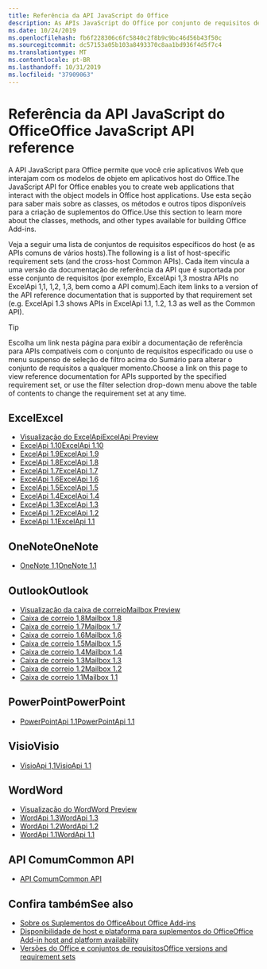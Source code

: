 ```yaml
---
title: Referência da API JavaScript do Office
description: As APIs JavaScript do Office por conjunto de requisitos de host
ms.date: 10/24/2019
ms.openlocfilehash: fb6f228306c6fc5840c2f8b9c9bc46d56b43f50c
ms.sourcegitcommit: dc57153a05b103a8493370c8aa1bd936f4d5f7c4
ms.translationtype: MT
ms.contentlocale: pt-BR
ms.lasthandoff: 10/31/2019
ms.locfileid: "37909063"
---
```

# <a name="office-javascript-api-reference"></a><span data-ttu-id="b111a-103">Referência da API JavaScript do Office</span><span class="sxs-lookup"><span data-stu-id="b111a-103">Office JavaScript API reference</span></span>

<span data-ttu-id="b111a-104">A API JavaScript para Office permite que você crie aplicativos Web que interajam com os modelos de objeto em aplicativos host do Office.</span><span class="sxs-lookup"><span data-stu-id="b111a-104">The JavaScript API for Office enables you to create web applications that interact with the object models in Office host applications.</span></span> <span data-ttu-id="b111a-105">Use esta seção para saber mais sobre as classes, os métodos e outros tipos disponíveis para a criação de suplementos do Office.</span><span class="sxs-lookup"><span data-stu-id="b111a-105">Use this section to learn more about the classes, methods, and other types available for building Office Add-ins.</span></span>

<span data-ttu-id="b111a-106">Veja a seguir uma lista de conjuntos de requisitos específicos do host (e as APIs comuns de vários hosts).</span><span class="sxs-lookup"><span data-stu-id="b111a-106">The following is a list of host-specific requirement sets (and the cross-host Common APIs).</span></span> <span data-ttu-id="b111a-107">Cada item vincula a uma versão da documentação de referência da API que é suportada por esse conjunto de requisitos (por exemplo, ExcelApi 1,3 mostra APIs no ExcelApi 1,1, 1,2, 1,3, bem como a API comum).</span><span class="sxs-lookup"><span data-stu-id="b111a-107">Each item links to a version of the API reference documentation that is supported by that requirement set (e.g. ExcelApi 1.3 shows APIs in ExcelApi 1.1, 1.2, 1.3 as well as the Common API).</span></span>

> [!TIP]
> <span data-ttu-id="b111a-108">Escolha um link nesta página para exibir a documentação de referência para APIs compatíveis com o conjunto de requisitos especificado ou use o menu suspenso de seleção de filtro acima do Sumário para alterar o conjunto de requisitos a qualquer momento.</span><span class="sxs-lookup"><span data-stu-id="b111a-108">Choose a link on this page to view reference documentation for APIs supported by the specified requirement set, or use the filter selection drop-down menu above the table of contents to change the requirement set at any time.</span></span>

## <a name="excel"></a><span data-ttu-id="b111a-109">Excel</span><span class="sxs-lookup"><span data-stu-id="b111a-109">Excel</span></span>

- [<span data-ttu-id="b111a-110">Visualização do ExcelApi</span><span class="sxs-lookup"><span data-stu-id="b111a-110">ExcelApi Preview</span></span>](/javascript/api/excel?view=excel-js-preview)
- [<span data-ttu-id="b111a-111">ExcelApi 1.10</span><span class="sxs-lookup"><span data-stu-id="b111a-111">ExcelApi 1.10</span></span>](/javascript/api/excel?view=excel-js-1.10)
- [<span data-ttu-id="b111a-112">ExcelApi 1.9</span><span class="sxs-lookup"><span data-stu-id="b111a-112">ExcelApi 1.9</span></span>](/javascript/api/excel?view=excel-js-1.9)
- [<span data-ttu-id="b111a-113">ExcelApi 1.8</span><span class="sxs-lookup"><span data-stu-id="b111a-113">ExcelApi 1.8</span></span>](/javascript/api/excel?view=excel-js-1.8)
- [<span data-ttu-id="b111a-114">ExcelApi 1.7</span><span class="sxs-lookup"><span data-stu-id="b111a-114">ExcelApi 1.7</span></span>](/javascript/api/excel?view=excel-js-1.7)
- [<span data-ttu-id="b111a-115">ExcelApi 1.6</span><span class="sxs-lookup"><span data-stu-id="b111a-115">ExcelApi 1.6</span></span>](/javascript/api/excel?view=excel-js-1.6)
- [<span data-ttu-id="b111a-116">ExcelApi 1.5</span><span class="sxs-lookup"><span data-stu-id="b111a-116">ExcelApi 1.5</span></span>](/javascript/api/excel?view=excel-js-1.5)
- [<span data-ttu-id="b111a-117">ExcelApi 1.4</span><span class="sxs-lookup"><span data-stu-id="b111a-117">ExcelApi 1.4</span></span>](/javascript/api/excel?view=excel-js-1.4)
- [<span data-ttu-id="b111a-118">ExcelApi 1.3</span><span class="sxs-lookup"><span data-stu-id="b111a-118">ExcelApi 1.3</span></span>](/javascript/api/excel?view=excel-js-1.3)
- [<span data-ttu-id="b111a-119">ExcelApi 1.2</span><span class="sxs-lookup"><span data-stu-id="b111a-119">ExcelApi 1.2</span></span>](/javascript/api/excel?view=excel-js-1.2)
- [<span data-ttu-id="b111a-120">ExcelApi 1.1</span><span class="sxs-lookup"><span data-stu-id="b111a-120">ExcelApi 1.1</span></span>](/javascript/api/excel?view=excel-js-1.1)

## <a name="onenote"></a><span data-ttu-id="b111a-121">OneNote</span><span class="sxs-lookup"><span data-stu-id="b111a-121">OneNote</span></span>

- [<span data-ttu-id="b111a-122">OneNote 1,1</span><span class="sxs-lookup"><span data-stu-id="b111a-122">OneNote 1.1</span></span>](/javascript/api/onenote?view=onenote-js-1.1)

## <a name="outlook"></a><span data-ttu-id="b111a-123">Outlook</span><span class="sxs-lookup"><span data-stu-id="b111a-123">Outlook</span></span>

- [<span data-ttu-id="b111a-124">Visualização da caixa de correio</span><span class="sxs-lookup"><span data-stu-id="b111a-124">Mailbox Preview</span></span>](/javascript/api/outlook?view=outlook-js-preview)
- [<span data-ttu-id="b111a-125">Caixa de correio 1,8</span><span class="sxs-lookup"><span data-stu-id="b111a-125">Mailbox 1.8</span></span>](/javascript/api/outlook?view=outlook-js-1.8)
- [<span data-ttu-id="b111a-126">Caixa de correio 1.7</span><span class="sxs-lookup"><span data-stu-id="b111a-126">Mailbox 1.7</span></span>](/javascript/api/outlook?view=outlook-js-1.7)
- [<span data-ttu-id="b111a-127">Caixa de correio 1.6</span><span class="sxs-lookup"><span data-stu-id="b111a-127">Mailbox 1.6</span></span>](/javascript/api/outlook?view=outlook-js-1.6)
- [<span data-ttu-id="b111a-128">Caixa de correio 1.5</span><span class="sxs-lookup"><span data-stu-id="b111a-128">Mailbox 1.5</span></span>](/javascript/api/outlook?view=outlook-js-1.5)
- [<span data-ttu-id="b111a-129"> Caixa de correio 1.4</span><span class="sxs-lookup"><span data-stu-id="b111a-129">Mailbox 1.4</span></span>](/javascript/api/outlook?view=outlook-js-1.4)
- [<span data-ttu-id="b111a-130"> Caixa de correio 1.3</span><span class="sxs-lookup"><span data-stu-id="b111a-130">Mailbox 1.3</span></span>](/javascript/api/outlook?view=outlook-js-1.3)
- [<span data-ttu-id="b111a-131">Caixa de correio 1.2</span><span class="sxs-lookup"><span data-stu-id="b111a-131">Mailbox 1.2</span></span>](/javascript/api/outlook?view=outlook-js-1.2)
- [<span data-ttu-id="b111a-132"> Caixa de correio 1.1</span><span class="sxs-lookup"><span data-stu-id="b111a-132">Mailbox 1.1</span></span>](/javascript/api/outlook?view=outlook-js-1.1)

## <a name="powerpoint"></a><span data-ttu-id="b111a-133">PowerPoint</span><span class="sxs-lookup"><span data-stu-id="b111a-133">PowerPoint</span></span>

- [<span data-ttu-id="b111a-134">PowerPointApi 1.1</span><span class="sxs-lookup"><span data-stu-id="b111a-134">PowerPointApi 1.1</span></span>](/javascript/api/powerpoint?view=powerpoint-js-1.1)

## <a name="visio"></a><span data-ttu-id="b111a-135">Visio</span><span class="sxs-lookup"><span data-stu-id="b111a-135">Visio</span></span>

- [<span data-ttu-id="b111a-136">VisioApi 1,1</span><span class="sxs-lookup"><span data-stu-id="b111a-136">VisioApi 1.1</span></span>](/javascript/api/visio?view=visio-js-1.1)

## <a name="word"></a><span data-ttu-id="b111a-137">Word</span><span class="sxs-lookup"><span data-stu-id="b111a-137">Word</span></span>

- [<span data-ttu-id="b111a-138">Visualização do Word</span><span class="sxs-lookup"><span data-stu-id="b111a-138">Word Preview</span></span>](/javascript/api/word?view=word-js-preview)
- [<span data-ttu-id="b111a-139">WordApi 1.3</span><span class="sxs-lookup"><span data-stu-id="b111a-139">WordApi 1.3</span></span>](/javascript/api/word?view=word-js-1.3)
- [<span data-ttu-id="b111a-140">WordApi 1.2</span><span class="sxs-lookup"><span data-stu-id="b111a-140">WordApi 1.2</span></span>](/javascript/api/word?view=word-js-1.2)
- [<span data-ttu-id="b111a-141">WordApi 1.1</span><span class="sxs-lookup"><span data-stu-id="b111a-141">WordApi 1.1</span></span>](/javascript/api/word?view=word-js-1.1)

## <a name="common-api"></a><span data-ttu-id="b111a-142">API Comum</span><span class="sxs-lookup"><span data-stu-id="b111a-142">Common API</span></span>

- [<span data-ttu-id="b111a-143">API Comum</span><span class="sxs-lookup"><span data-stu-id="b111a-143">Common API</span></span>](/javascript/api/office?view=common-js)

## <a name="see-also"></a><span data-ttu-id="b111a-144">Confira também</span><span class="sxs-lookup"><span data-stu-id="b111a-144">See also</span></span>

- [<span data-ttu-id="b111a-145">Sobre os Suplementos do Office</span><span class="sxs-lookup"><span data-stu-id="b111a-145">About Office Add-ins</span></span>](/office/dev/add-ins/overview)
- [<span data-ttu-id="b111a-146">Disponibilidade de host e plataforma para suplementos do Office</span><span class="sxs-lookup"><span data-stu-id="b111a-146">Office Add-in host and platform availability</span></span>](/office/dev/add-ins/overview/office-add-in-availability)
- [<span data-ttu-id="b111a-147">Versões do Office e conjuntos de requisitos</span><span class="sxs-lookup"><span data-stu-id="b111a-147">Office versions and requirement sets</span></span>](/office/dev/add-ins/develop/office-versions-and-requirement-sets)
